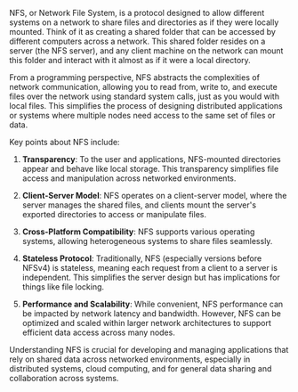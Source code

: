 NFS, or Network File System, is a protocol designed to allow different systems on a network to share files and directories as if they were locally mounted. Think of it as creating a shared folder that can be accessed by different computers across a network. This shared folder resides on a server (the NFS server), and any client machine on the network can mount this folder and interact with it almost as if it were a local directory.

From a programming perspective, NFS abstracts the complexities of network communication, allowing you to read from, write to, and execute files over the network using standard system calls, just as you would with local files. This simplifies the process of designing distributed applications or systems where multiple nodes need access to the same set of files or data.

Key points about NFS include:

1. **Transparency**: To the user and applications, NFS-mounted directories appear and behave like local storage. This transparency simplifies file access and manipulation across networked environments.

2. **Client-Server Model**: NFS operates on a client-server model, where the server manages the shared files, and clients mount the server's exported directories to access or manipulate files.

3. **Cross-Platform Compatibility**: NFS supports various operating systems, allowing heterogeneous systems to share files seamlessly.

4. **Stateless Protocol**: Traditionally, NFS (especially versions before NFSv4) is stateless, meaning each request from a client to a server is independent. This simplifies the server design but has implications for things like file locking.

5. **Performance and Scalability**: While convenient, NFS performance can be impacted by network latency and bandwidth. However, NFS can be optimized and scaled within larger network architectures to support efficient data access across many nodes.

Understanding NFS is crucial for developing and managing applications that rely on shared data across networked environments, especially in distributed systems, cloud computing, and for general data sharing and collaboration across systems.
